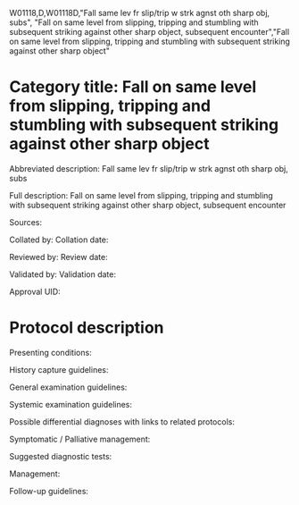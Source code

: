 W01118,D,W01118D,"Fall same lev fr slip/trip w strk agnst oth sharp obj, subs", "Fall on same level from slipping, tripping and stumbling with subsequent striking against other sharp object, subsequent encounter","Fall on same level from slipping, tripping and stumbling with subsequent striking against other sharp object"
# Category title: Fall on same level from slipping, tripping and stumbling with subsequent striking against other sharp object

Abbreviated description: Fall same lev fr slip/trip w strk agnst oth sharp obj, subs

Full description: Fall on same level from slipping, tripping and stumbling with subsequent striking against other sharp object, subsequent encounter

Sources:

Collated by:
Collation date:

Reviewed by:
Review date:

Validated by:
Validation date:

Approval UID:

# Protocol description

Presenting conditions:

History capture guidelines:

General examination guidelines:

Systemic examination guidelines:

Possible differential diagnoses with links to related protocols:

Symptomatic / Palliative management:

Suggested diagnostic tests:

Management:

Follow-up guidelines:
